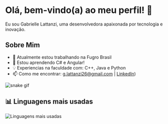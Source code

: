 # Olá, bem-vindo(a) ao meu perfil! 👋

Eu sou Gabrielle Lattanzi, uma desenvolvedora apaixonada por tecnologia e inovação.

## Sobre Mim
- 🔭 Atualmente estou trabalhando na Fugro Brasil
- 🌱 Estou aprendendo C# e Angular!
- 💡 Experiencias na faculdade com: C++, Java e Python
- 📫 Como me encontrar: g.lattanzi26@gmail.com | [LinkedIn](https://www.linkedin.com/in/gabriellelattanzi/))

![snake gif](https://github.com/glattanz/glattanz/blob/output/github-contribution-grid-snake.svg)

## 📊 Linguagens mais usadas
![Linguagens mais usadas](https://github-readme-stats.vercel.app/api/top-langs/?username=glattanz&layout=compact&theme=radical)
